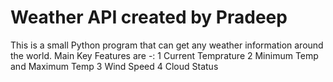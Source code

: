 # Weather API created by Pradeep
This is a small Python program that can get any weather information around the world.
Main Key Features are -:
1 Current Temprature
2 Minimum Temp and Maximum Temp
3 Wind Speed
4 Cloud Status
